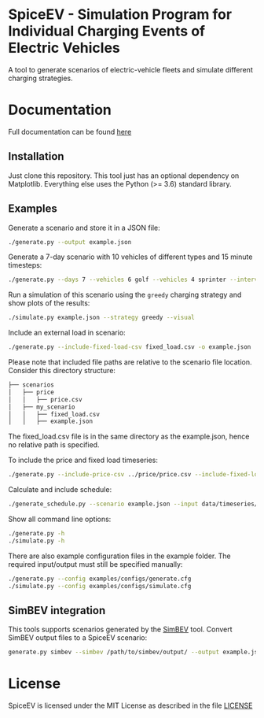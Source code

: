 # SpiceEV - Simulation Program for Individual Charging Events of Electric Vehicles 

A tool to generate scenarios of electric-vehicle fleets and simulate different charging
strategies.

# Documentation

Full documentation can be found [here](https://spice-ev.readthedocs.io/en/latest/index.html)

## Installation

Just clone this repository. This tool just has an optional dependency on
Matplotlib. Everything else uses the Python (>= 3.6) standard library.

## Examples

Generate a scenario and store it in a JSON file:

```sh
./generate.py --output example.json
```

Generate a 7-day scenario with 10 vehicles of different types and 15 minute timesteps:

```sh
./generate.py --days 7 --vehicles 6 golf --vehicles 4 sprinter --interval 15 -o example.json
```

Run a simulation of this scenario using the `greedy` charging strategy and show
plots of the results:

```sh
./simulate.py example.json --strategy greedy --visual
```

Include an external load in scenario:
```sh
./generate.py --include-fixed-load-csv fixed_load.csv -o example.json
```
Please note that included file paths are relative to the scenario file location. Consider this directory structure:

```sh
├── scenarios
│   ├── price
│   │   ├── price.csv
│   ├── my_scenario
│   │   ├── fixed_load.csv
│   │   ├── example.json
```
The fixed_load.csv file is in the same directory as the example.json, hence no relative path is specified.

To include the price and fixed load timeseries:
```sh
./generate.py --include-price-csv ../price/price.csv --include-fixed-load-csv fixed_load.csv -o example.json
```

Calculate and include schedule:
```sh
./generate_schedule.py --scenario example.json --input data/timeseries/NSM_1.csv --output data/schedules/NSM_1.csv
```

Show all command line options:

```sh
./generate.py -h
./simulate.py -h
```

There are also example configuration files in the example folder. The required input/output must still be specified manually:

```sh
./generate.py --config examples/configs/generate.cfg
./simulate.py --config examples/configs/simulate.cfg
```

## SimBEV integration

This tools supports scenarios generated by the [SimBEV](https://github.com/rl-institut/simbev) tool. Convert SimBEV output files to a SpiceEV scenario: 
```sh
generate.py simbev --simbev /path/to/simbev/output/ --output example.json
```

# License

SpiceEV is licensed under the MIT License as described in the file [LICENSE](https://github.com/rl-institut/spice_ev/blob/dev/LICENSE)
